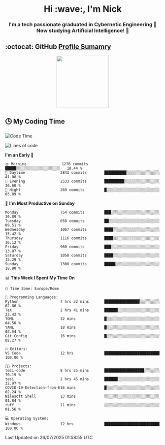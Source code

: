 <h1 align="center">Hi :wave:, I'm Nick</h1>

<h3 align="center">I'm a tech passionate graduated in Cybernetic Engineering 🤖<br>
Now studying Artificial Intelligence! 🧠</h3>


## :octocat: GitHub <a href="https://github.com/vn7n24fzkq/github-profile-summary-cards">Profile Sumamry</a>

<p align="center">
   <img style="height:170px;display:inline-block"  src="http://github-profile-summary-cards.vercel.app/api/cards/profile-details?username=CodeClimberNT&theme=github_dark" />
<!--    <img style="height:170px;display:inline-block"  src="http://github-profile-summary-cards.vercel.app/api/cards/repos-per-language?username=CodeClimberNT&theme=github_dark&exclude=" /> -->
</p>

 ## :clock3: My Coding Time 
 
<!--START_SECTION:waka-->
![Code Time](http://img.shields.io/badge/Code%20Time-754%20hrs%2014%20mins-blue)

![Lines of code](https://img.shields.io/badge/From%20Hello%20World%20I%27ve%20Written-6.2%20million%20lines%20of%20code-blue)

**I'm an Early 🐤** 

```text
🌞 Morning                1276 commits        █████░░░░░░░░░░░░░░░░░░░░   18.44 % 
🌆 Daytime                2843 commits        ██████████░░░░░░░░░░░░░░░   41.08 % 
🌃 Evening                2533 commits        █████████░░░░░░░░░░░░░░░░   36.60 % 
🌙 Night                  269 commits         █░░░░░░░░░░░░░░░░░░░░░░░░   03.89 % 
```
📅 **I'm Most Productive on Sunday** 

```text
Monday                   754 commits         ███░░░░░░░░░░░░░░░░░░░░░░   10.89 % 
Tuesday                  658 commits         ██░░░░░░░░░░░░░░░░░░░░░░░   09.51 % 
Wednesday                1067 commits        ████░░░░░░░░░░░░░░░░░░░░░   15.42 % 
Thursday                 1116 commits        ████░░░░░░░░░░░░░░░░░░░░░   16.12 % 
Friday                   960 commits         ███░░░░░░░░░░░░░░░░░░░░░░   13.87 % 
Saturday                 1058 commits        ████░░░░░░░░░░░░░░░░░░░░░   15.29 % 
Sunday                   1308 commits        █████░░░░░░░░░░░░░░░░░░░░   18.90 % 
```


📊 **This Week I Spent My Time On** 

```text
🕑︎ Time Zone: Europe/Rome

💬 Programming Languages: 
Python                   7 hrs 32 mins       ████████████████░░░░░░░░░   62.86 % 
TeX                      2 hrs 41 mins       ██████░░░░░░░░░░░░░░░░░░░   22.42 % 
TOML                     32 mins             █░░░░░░░░░░░░░░░░░░░░░░░░   04.50 % 
YAML                     18 mins             █░░░░░░░░░░░░░░░░░░░░░░░░   02.54 % 
Git Config               16 mins             █░░░░░░░░░░░░░░░░░░░░░░░░   02.27 % 

🔥 Editors: 
VS Code                  12 hrs              █████████████████████████   100.00 % 

🐱‍💻 Projects: 
tesi-code                8 hrs 25 mins       ██████████████████░░░░░░░   70.19 % 
tesi                     2 hrs 45 mins       ██████░░░░░░░░░░░░░░░░░░░   22.97 % 
COVID-19-Detection-from-E16 mins             █░░░░░░░░░░░░░░░░░░░░░░░░   02.24 % 
Nilesoft Shell           13 mins             ░░░░░░░░░░░░░░░░░░░░░░░░░   01.84 % 
ruff                     11 mins             ░░░░░░░░░░░░░░░░░░░░░░░░░   01.56 % 

💻 Operating System: 
Windows                  12 hrs              █████████████████████████   100.00 % 
```


 Last Updated on 26/07/2025 01:58:55 UTC
<!--END_SECTION:waka-->

